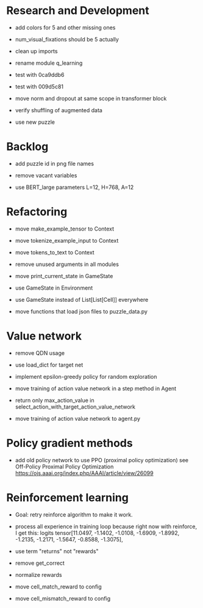 # Research and Development

- add colors for 5 and other missing ones
- num_visual_fixations should be 5 actually

- clean up imports
- rename module q_learning

- test with 0ca9ddb6
- test with 009d5c81

- move norm and dropout at same scope in transformer block

- verify shuffling of augmented data

- use new puzzle

# Backlog

- add puzzle id in png file names

- remove vacant variables

- use BERT_large parameters L=12, H=768, A=12

# Refactoring

- move make_example_tensor to Context
- move tokenize_example_input to Context
- move tokens_to_text to Context

- remove unused arguments in all modules
- move print_current_state in GameState
- use GameState in Environment
- use GameState instead of List[List[Cell]] everywhere

- move functions that load json files to puzzle_data.py

# Value network

- remove QDN usage
- use load_dict for target net
- implement epsilon-greedy policy for random exploration

- move training of action value network in a step method in Agent
- return only max_action_value in select_action_with_target_action_value_network

- move training of action value network to agent.py

# Policy gradient methods

- add old policy network to use PPO (proximal policy optimization)
    see Off-Policy Proximal Policy Optimization
        https://ojs.aaai.org/index.php/AAAI/article/view/26099

# Reinforcement learning

- Goal: retry reinforce algorithm to make it work.

- process all experience in training loop because right now with reinforce, I get this:
logits tensor[11.0497, -1.1402, -1.0108, -1.6909, -1.8992, -1.2135, -1.2171, -1.5647,
         -0.8588, -1.3075],
- use term "returns" not "rewards"

- remove get_correct

- normalize rewards
- move cell_match_reward to config
- move cell_mismatch_reward to config
